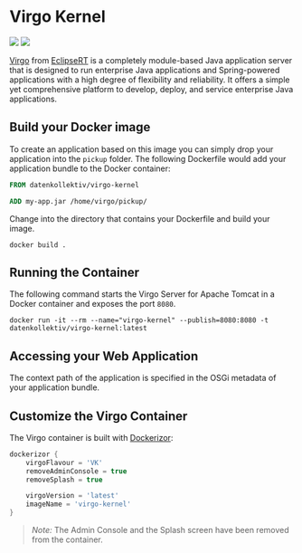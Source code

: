 # Virgo Kernel

[![](https://images.microbadger.com/badges/image/datenkollektiv/virgo-kernel:3.7.3.svg)](https://microbadger.com/images/datenkollektiv/virgo-kernel:3.7.3)
[![](https://images.microbadger.com/badges/version/datenkollektiv/virgo-kernel.svg)](https://microbadger.com/images/datenkollektiv/virgo-kernel)

[Virgo][Virgo] from [EclipseRT][EclipseRT] is a completely module-based Java application server that is designed to run enterprise Java applications and Spring-powered applications with a high degree of flexibility and reliability. It offers a simple yet comprehensive platform to develop, deploy, and service enterprise Java applications.

## Build your Docker image

To create an application based on this image you can simply drop your application into the ``pickup`` folder.
The following Dockerfile would add your application bundle to the Docker container:

```Dockerfile
FROM datenkollektiv/virgo-kernel

ADD my-app.jar /home/virgo/pickup/
```

Change into the directory that contains your Dockerfile and build your image.

```shell
docker build .
```

## Running the Container

The following command starts the Virgo Server for Apache Tomcat in a Docker container and exposes the port ``8080``.

```shell
docker run -it --rm --name="virgo-kernel" --publish=8080:8080 -t datenkollektiv/virgo-kernel:latest
```

## Accessing your Web Application

The context path of the application is specified in the OSGi metadata of your application bundle.

## Customize the Virgo Container

The Virgo container is built with [Dockerizor][Dockerizor]:

```groovy
dockerizor {
    virgoFlavour = 'VK'
    removeAdminConsole = true
    removeSplash = true

    virgoVersion = 'latest'
    imageName = 'virgo-kernel'
}
```

> *Note:* The Admin Console and the Splash screen have been removed from the container.

[Virgo]: http://eclipse.org/virgo
[EclipseRT]: http://eclipse.org/rt
[Dockerizor]: https://github.com/datenkollektiv/dockerizor
